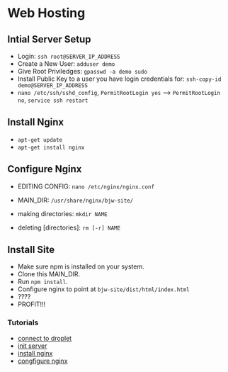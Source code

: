 # Web Hosting

## Intial Server Setup

- Login: `ssh root@SERVER_IP_ADDRESS`
- Create a New User: `adduser demo`
- Give Root Priviledges: `gpasswd -a demo sudo`
- Install Public Key to a user you have login credentials for: `ssh-copy-id demo@SERVER_IP_ADDRESS`
- `nano /etc/ssh/sshd_config`, `PermitRootLogin yes` --> `PermitRootLogin no`, `service ssh restart`



## Install Nginx

- `apt-get update`
- `apt-get install nginx`

## Configure Nginx

- EDITING CONFIG: `nano /etc/nginx/nginx.conf`
- MAIN_DIR: `/usr/share/nginx/bjw-site/`

- making directories: `mkdir NAME`
- deleting [directories]: `rm [-r] NAME`

## Install Site

- Make sure npm is installed on your system.
- Clone this MAIN_DIR.
- Run `npm install`.
- Configure nginx to point at `bjw-site/dist/html/index.html`
- ????
- PROFIT!!!


### Tutorials

- [connect to droplet](https://www.digitalocean.com/community/tutorials/how-to-connect-to-your-droplet-with-ssh)
- [init server](https://www.digitalocean.com/community/tutorials/initial-server-setup-with-ubuntu-14-04)
- [install nginx](https://www.digitalocean.com/community/tutorials/how-to-install-nginx-on-ubuntu-14-04-lts?utm_source=Customerio&utm_medium=Email_Internal&utm_campaign=Email_UbuntuDistroApacheWelcome)
- [congfigure nginx](https://www.youtube.com/watch?v=7QXnk8emzOU)


